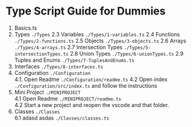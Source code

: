 # Type Script Guide for Dummies

1. Basics.ts
2. Types `./Types`
   2.3 Variables `./Types/1-variables.ts`
   2.4 Functions `./Types/2-functions.ts`
   2.5 Objects `./Types/3-objects.ts`
   2.6 Arrays `./Types/4-arrays.ts`
   2.7 Intersection Types `./Types/5-intersectionTypes.ts`
   2.8 Union Types `./Types/6-unionTypes.ts`
   2.9 Tuples and Enums `./Types/7-TuplesAndEnums.ts`
3. Interfaces `./Types/8-interfaces.ts`
4. Configuration `./Configuration`  
   4.1. Open Readme `./Configuration/readme.ts`
   4.2 Open index `./Configuration/src/index.ts` and follow the instructions
5. Mini Project `./MINIPROJECT`  
   4.1 Open Readme `./MINIPROJECT/readme.ts`  
   4.2 Start a new project and reopen the vscode and that folder.
6. Classes `./Classes`  
   6.1 adasd asdas `./Classes/classes.ts`
